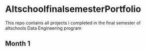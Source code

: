 # AltschoolfinalsemesterPortfolio

This repo contains all projects i completed in the final semester of altschools Data Engineering program

## Month 1
